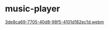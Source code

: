 # music-player
[3de8ca69-7705-40d8-98f5-4101d182ec1d.webm](https://user-images.githubusercontent.com/81297977/222914694-f18d39ef-b1ad-4f83-9f74-3379d4ec3722.webm)
